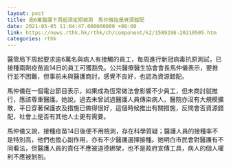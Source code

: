 ```yaml
---
layout: post
title: 逾6萬醫護下周起須定期檢測　馬仲儀指是資源錯配
date: 2021-05-05 11:04:47.000000000 +08:00
link: https://news.rthk.hk/rthk/ch/component/k2/1589298-20210505.htm
categories: rthk
---
```


醫管局下周起要求逾6萬名與病人有接觸的員工，每周進行新冠病毒抗原測試，已接種兩劑疫苗逾14日的員工可獲豁免。公共醫療醫生協會會長馬仲儀表示，要推行並不困難，但事前未與醫護商討，感覺不良好，也認為資源錯配。

馬仲儀在一個電台節目表示，如果成為恆常做法會影響不少員工，但未商討就推行，應該尊重醫護。她說，過去未曾試過醫護人員傳染病人，醫院亦沒有大規模擴散，平日穿著保護衣及措施已做得很好，這個時候推出有關措施，反問會否資源錯配，社會上是否有其他人士更有需要。

馬仲儀又說，接種疫苗14日後便不用檢測，存在科學質疑；醫護人員的接種率不是特別高，他們也擔心副作用，亦有不少醫護選擇接種。她明白市民會對醫護有不同看法，但醫護人員的責任不應被道德綁架，也不是政府宣傳工具，病人的個人權利不應被剝削。
